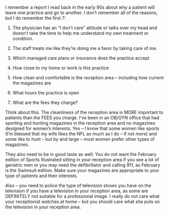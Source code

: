 I remember a report I read back in the early 90s about why a patient will leave one practice and go to another. I don’t remember all of the reasons, but I do remember the first 7:

1.  The physician has an “I don’t care” attitude or talks over my head and doesn’t take the time to help me understand my own treatment or condition.
    
2.  The staff treats me like they’re doing me a favor by taking care of me.
    
3.  Which managed care plans or insurance does the practice accept
    
4.  How close to my home or work is this practice
    
5.  How clean and comfortable is the reception area – including how current the magazines are
    
6.  What hours the practice is open
    
7.  What are the fees they charge?
    

Think about this. The cleanliness of the reception area is MORE important to patients than the FEES you charge. I’ve been in an OB/GYN office that had sporting and hunting magazines in the reception area and no magazines designed for women’s interests. Yes – I know that some women like sports (I’m blessed that my wife likes the NFL as much as I do – if not more) and some like to hunt – but by and large – most women prefer other types of magazines. 

They also need to be in good taste as well. You do not want the February edition of Sports Illustrated sitting in your reception area if you see a lot of geriatric men or you may need the defibrillator and calling 911, as February is the Swimsuit edition. Make sure your magazines are appropriate to your type of patients and their interests.

Also – you need to police the type of television shows you have on the television if you have a television in your reception area, as some are DEFINITELY not suitable for a professional image. I really do not care what your receptionist watches at home – but you should care what she puts on the television in your reception area.